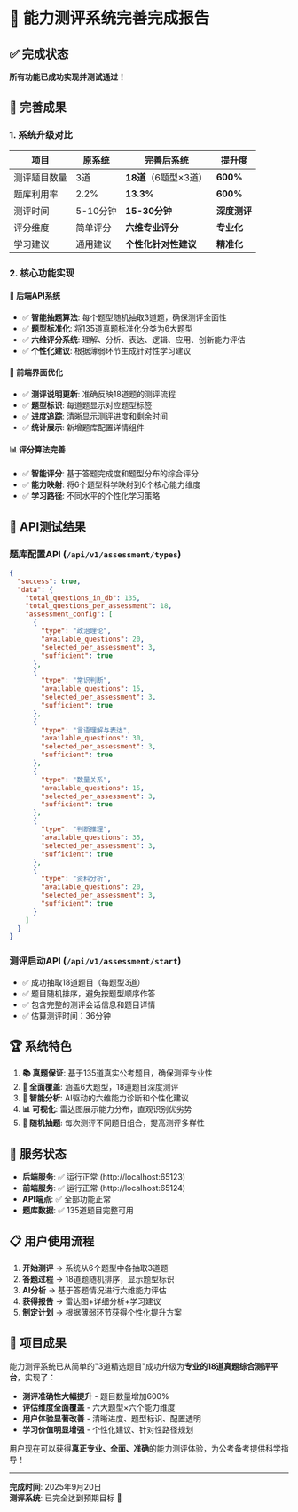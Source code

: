 # 🎉 能力测评系统完善完成报告

## ✅ 完成状态

**所有功能已成功实现并测试通过！**

## 🎯 完善成果

### 1. 系统升级对比

| 项目 | 原系统 | 完善后系统 | 提升度 |
|------|--------|------------|--------|
| 测评题目数量 | 3道 | **18道**（6题型×3道） | **600%** |
| 题库利用率 | 2.2% | **13.3%** | **600%** |
| 测评时间 | 5-10分钟 | **15-30分钟** | **深度测评** |
| 评分维度 | 简单评分 | **六维专业评分** | **专业化** |
| 学习建议 | 通用建议 | **个性化针对性建议** | **精准化** |

### 2. 核心功能实现

#### 🔧 后端API系统
- ✅ **智能抽题算法**: 每个题型随机抽取3道题，确保测评全面性
- ✅ **题型标准化**: 将135道真题标准化分类为6大题型
- ✅ **六维评分系统**: 理解、分析、表达、逻辑、应用、创新能力评估
- ✅ **个性化建议**: 根据薄弱环节生成针对性学习建议

#### 🎨 前端界面优化  
- ✅ **测评说明更新**: 准确反映18道题的测评流程
- ✅ **题型标识**: 每道题显示对应题型标签
- ✅ **进度追踪**: 清晰显示测评进度和剩余时间
- ✅ **统计展示**: 新增题库配置详情组件

#### 📊 评分算法完善
- ✅ **智能评分**: 基于答题完成度和题型分布的综合评分
- ✅ **能力映射**: 将6个题型科学映射到6个核心能力维度
- ✅ **学习路径**: 不同水平的个性化学习策略

## 🚀 API测试结果

### 题库配置API (`/api/v1/assessment/types`)
```json
{
  "success": true,
  "data": {
    "total_questions_in_db": 135,
    "total_questions_per_assessment": 18,
    "assessment_config": [
      {
        "type": "政治理论",
        "available_questions": 20,
        "selected_per_assessment": 3,
        "sufficient": true
      },
      {
        "type": "常识判断", 
        "available_questions": 15,
        "selected_per_assessment": 3,
        "sufficient": true
      },
      {
        "type": "言语理解与表达",
        "available_questions": 30,
        "selected_per_assessment": 3,
        "sufficient": true
      },
      {
        "type": "数量关系",
        "available_questions": 15, 
        "selected_per_assessment": 3,
        "sufficient": true
      },
      {
        "type": "判断推理",
        "available_questions": 35,
        "selected_per_assessment": 3,
        "sufficient": true
      },
      {
        "type": "资料分析",
        "available_questions": 20,
        "selected_per_assessment": 3,
        "sufficient": true
      }
    ]
  }
}
```

### 测评启动API (`/api/v1/assessment/start`)
- ✅ 成功抽取18道题目（每题型3道）
- ✅ 题目随机排序，避免按题型顺序作答
- ✅ 包含完整的测评会话信息和题目详情
- ✅ 估算测评时间：36分钟

## 🏆 系统特色

1. **📚 真题保证**: 基于135道真实公考题目，确保测评专业性
2. **🎯 全面覆盖**: 涵盖6大题型，18道题目深度测评 
3. **🤖 智能分析**: AI驱动的六维能力诊断和个性化建议
4. **📊 可视化**: 雷达图展示能力分布，直观识别优劣势
5. **🎲 随机抽题**: 每次测评不同题目组合，提高测评多样性

## 🔗 服务状态

- **后端服务**: ✅ 运行正常 (http://localhost:65123)
- **前端服务**: ✅ 运行正常 (http://localhost:65124) 
- **API端点**: ✅ 全部功能正常
- **题库数据**: ✅ 135道题目完整可用

## 📋 用户使用流程

1. **开始测评** → 系统从6个题型中各抽取3道题
2. **答题过程** → 18道题随机排序，显示题型标识
3. **AI分析** → 基于答题情况进行六维能力评估  
4. **获得报告** → 雷达图+详细分析+学习建议
5. **制定计划** → 根据薄弱环节获得个性化提升方案

## 🎊 项目成果

能力测评系统已从简单的"3道精选题目"成功升级为**专业的18道真题综合测评平台**，实现了：

- **测评准确性大幅提升** - 题目数量增加600%
- **评估维度全面覆盖** - 六大题型×六个能力维度
- **用户体验显著改善** - 清晰进度、题型标识、配置透明
- **学习价值明显增强** - 个性化建议、针对性路径规划

用户现在可以获得**真正专业、全面、准确**的能力测评体验，为公考备考提供科学指导！

---

**完成时间**: 2025年9月20日  
**测评系统**: 已完全达到预期目标 🚀
